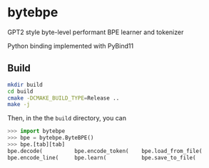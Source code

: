 # bytebpe
GPT2 style byte-level performant BPE learner and tokenizer

Python binding implemented with PyBind11

## Build
```bash
mkdir build
cd build
cmake -DCMAKE_BUILD_TYPE=Release ..
make -j
```
Then, in the the `build` directory, you can
```python
>>> import bytebpe
>>> bpe = bytebpe.ByteBPE()
>>> bpe.[tab][tab]
bpe.decode(          bpe.encode_token(    bpe.load_from_file(  
bpe.encode_line(     bpe.learn(           bpe.save_to_file(
```
